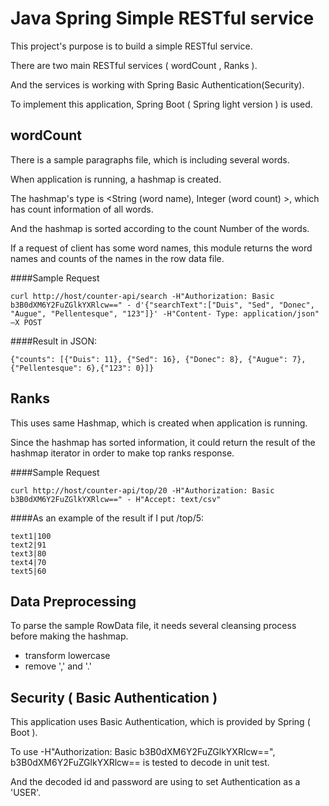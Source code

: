 # Java Spring Simple RESTful service
This project's purpose is to build a simple RESTful service.

There are two main RESTful services ( wordCount , Ranks ).

And the services is working with Spring Basic Authentication(Security).

To implement this application, Spring Boot ( Spring light version ) is used.

## wordCount
There is a sample paragraphs file, which is including several words.

When application is running, a hashmap is created.

The hashmap's type is <String (word name),  Integer (word count) >, which has count information of all words.

And the hashmap is sorted according to the count Number of the words.


If a request of client has some word names, this module returns the word names and counts of the names in the row data file.

####Sample Request
<pre><code>curl http://host/counter-api/search -H"Authorization: Basic b3B0dXM6Y2FuZGlkYXRlcw==" - d'{"searchText":["Duis", "Sed", "Donec", "Augue", "Pellentesque", "123"]}' -H"Content- Type: application/json" –X POST</code></pre>

####Result in JSON:
<pre><code>{"counts": [{"Duis": 11}, {"Sed": 16}, {"Donec": 8}, {"Augue": 7}, {"Pellentesque": 6},{"123": 0}]}</code></pre>


## Ranks
This uses same Hashmap, which is created when application is running. 

Since the hashmap has sorted information, it could return the result of the hashmap iterator in order to make top ranks response. 


####Sample Request
<pre><code>curl http://host/counter-api/top/20 -H"Authorization: Basic b3B0dXM6Y2FuZGlkYXRlcw==" - H"Accept: text/csv"</code></pre>

####As an example of the result if I put /top/5: 
<pre><code>text1|100
text2|91 
text3|80 
text4|70 
text5|60
</code></pre>

## Data Preprocessing
To parse the sample RowData file, it needs several cleansing process before making the hashmap.
- transform lowercase
- remove ',' and '.'


## Security ( Basic Authentication )
This application uses Basic Authentication, which is provided by Spring ( Boot ).

To use -H"Authorization: Basic b3B0dXM6Y2FuZGlkYXRlcw==", b3B0dXM6Y2FuZGlkYXRlcw== is tested to decode in unit test.

And the decoded id and password are using to set Authentication as a 'USER'.
 
